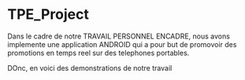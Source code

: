 # TPE_Project

Dans le cadre de notre TRAVAIL PERSONNEL ENCADRE, nous avons implemente une application ANDROID qui a pour but de promovoir des promotions en temps reel sur des telephones portables.

DOnc, en voici des demonstrations de notre travail
